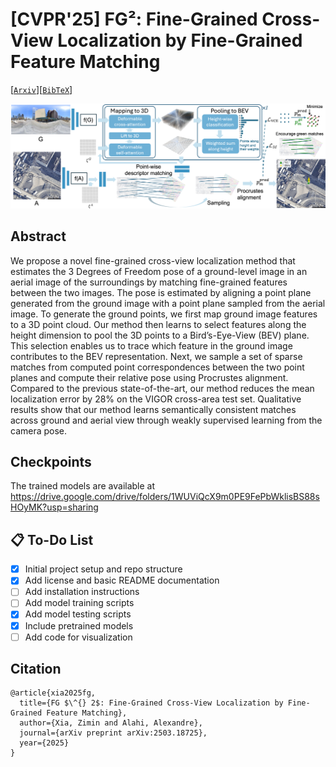 # [CVPR'25] FG²: Fine-Grained Cross-View Localization by Fine-Grained Feature Matching
[[`Arxiv`](https://arxiv.org/abs/2503.18725)][[`BibTeX`](#citation)]

![](figures/method.png)




## Abstract
We propose a novel fine-grained cross-view localization method that estimates the 3 Degrees of Freedom pose of a ground-level image in an aerial image of the surroundings by matching fine-grained features between the two images. The pose is estimated by aligning a point plane generated from the ground image with a point plane sampled from the aerial image. To generate the ground points, we first map ground image features to a 3D point cloud. Our method then learns to select features along the height dimension to pool the 3D points to a Bird’s-Eye-View (BEV) plane. This selection enables us to trace which feature in the ground image contributes to the BEV representation. Next, we sample a set of sparse matches from computed point correspondences between the two point planes and compute their relative pose using Procrustes alignment. Compared to the previous state-of-the-art, our method reduces the mean localization error by 28% on the VIGOR cross-area test set. Qualitative results show that our method learns semantically consistent matches across ground and aerial view through weakly supervised learning from the camera pose.

## Checkpoints
The trained models are available at https://drive.google.com/drive/folders/1WUViQcX9m0PE9FePbWklisBS88sHOyMK?usp=sharing


## 📋 To-Do List

- [x] Initial project setup and repo structure
- [x] Add license and basic README documentation
- [ ] Add installation instructions
- [ ] Add model training scripts
- [x] Add model testing scripts
- [x] Include pretrained models
- [ ] Add code for visualization

## Citation
```
@article{xia2025fg,
  title={FG $\^{} 2$: Fine-Grained Cross-View Localization by Fine-Grained Feature Matching},
  author={Xia, Zimin and Alahi, Alexandre},
  journal={arXiv preprint arXiv:2503.18725},
  year={2025}
}
```
